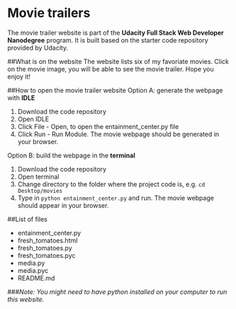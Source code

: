 # Movie trailers
The movie trailer website is part of the **Udacity Full Stack Web Developer Nanodegree** program. It is built based on the starter code repository provided by Udacity. 

##What is on the website
The website lists six of my favoriate movies. Click on the movie image, you will be able to see the movie trailer. Hope you enjoy it!

##How to open the movie trailer website
Option A: generate the webpage with **IDLE**
1. Download the code repository
2. Open IDLE 
3. Click File - Open, to open the entainment_center.py file
4. Click Run - Run Module. The movie webpage should be generated in your browser.

Option B: build the webpage in the **terminal**
1. Download the code repository
2. Open terminal
3. Change directory to the folder where the project code is, e.g. `cd Desktop/movies`
4. Type in `python entainment_center.py` and run. The movie webpage should appear in your browser.


##List of files
- entainment_center.py
- fresh_tomatoes.html
- fresh_tomatoes.py
- fresh_tomatoes.pyc
- media.py
- media.pyc
- README.md

###_Note: You might need to have python installed on your computer to run this website._

